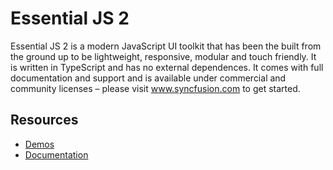 # Essential JS 2

Essential JS 2 is a modern JavaScript UI toolkit that has been the built from the ground up to be lightweight, responsive, modular and touch friendly. It is written in TypeScript and has no external dependences. It comes with full documentation and support and is available under commercial and community licenses – please visit www.syncfusion.com to get started.

## Resources

* [Demos](http://ej2.syncfusion.com/demos/)
* [Documentation](http://ej2.syncfusion.com/documentation/)